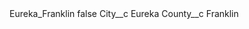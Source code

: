 <?xml version="1.0" encoding="UTF-8"?>
<CustomMetadata xmlns="http://soap.sforce.com/2006/04/metadata" xmlns:xsi="http://www.w3.org/2001/XMLSchema-instance" xmlns:xsd="http://www.w3.org/2001/XMLSchema">
    <label>Eureka_Franklin</label>
    <protected>false</protected>
    <values>
        <field>City__c</field>
        <value xsi:type="xsd:string">Eureka</value>
    </values>
    <values>
        <field>County__c</field>
        <value xsi:type="xsd:string">Franklin</value>
    </values>
</CustomMetadata>
